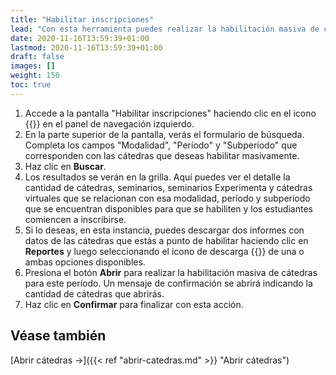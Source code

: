 ```yaml
---
title: "Habilitar inscripciones"
lead: "Con esta herramienta puedes realizar la habilitación masiva de cátedras para una modalidad, período y subperíodo de manera fácil y rápida. Una vez que estas cátedras estén abiertas para un período, los estudiantes podrán comenzar a inscribirse."
date: 2020-11-16T13:59:39+01:00
lastmod: 2020-11-16T13:59:39+01:00
draft: false
images: []
weight: 150
toc: true
---
```


1. Accede a la pantalla "Habilitar inscripciones" haciendo clic en el icono {{<inline-icon image="calendar.png" alt="calendar icon">}} en el panel de navegación izquierdo. 
1. En la parte superior de la pantalla, verás el formulario de búsqueda. Completa los campos "Modalidad", "Período" y "Subperíodo" que corresponden con las cátedras que deseas habilitar masivamente.
1. Haz clic en **Buscar**.
1. Los resultados se verán en la grilla. Aquí puedes ver el detalle la cantidad de cátedras, seminarios, seminarios Experimenta y cátedras virtuales que se relacionan con esa modalidad, período y subperíodo que se encuentran disponibles para que se habiliten y los estudiantes comiencen a inscribirse.
1. Si lo deseas, en esta instancia, puedes descargar dos informes con datos de las cátedras que estás a punto de habilitar haciendo clic en **Reportes** y luego seleccionando el icono de descarga {{<inline-icon image="download file.png" alt="download icon">}} de una o ambas opciones disponibles.
1. Presiona el botón **Abrir** para realizar la habilitación masiva de cátedras para este período. Un mensaje de confirmación se abrirá indicando la cantidad de cátedras que abrirás. 
1. Haz clic en **Confirmar** para finalizar con esta acción.

## Véase también

[Abrir cátedras →]({{< ref "abrir-catedras.md" >}} "Abrir cátedras")